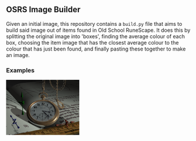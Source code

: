 ## OSRS Image Builder
Given an initial image, this repository contains a `build.py` file that aims to build said image out of items found in Old School RuneScape. It does this by splitting the original image into 'boxes', finding the average colour of each box, choosing the item image that has the closest average colour to the colour that has just been found, and finally pasting these together to make an image.

### Examples
<img src="/examples/original/pocketwatch.png" width="200">
